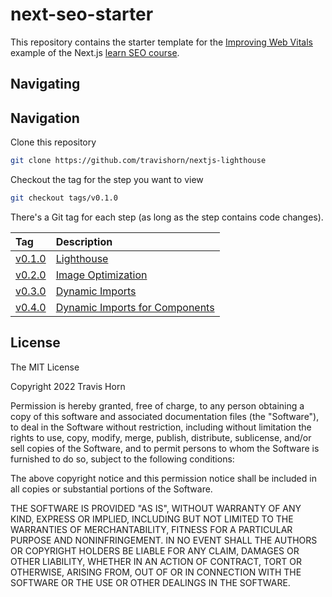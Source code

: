 # next-seo-starter

This repository contains the starter template for the [Improving Web Vitals](https://nextjs.org/learn/seo/improve/lighthouse) example of the Next.js [learn SEO course](https://nextjs.org/learn/seo/introduction-to-seo).

## Navigating

## Navigation

Clone this repository

```bash
git clone https://github.com/travishorn/nextjs-lighthouse
```

Checkout the tag for the step you want to view

```bash
git checkout tags/v0.1.0
```

There's a Git tag for each step (as long as the step contains code changes).

| Tag                                                                     | Description                                                                                       |
|:------------------------------------------------------------------------|:--------------------------------------------------------------------------------------------------|
| [v0.1.0](https://github.com/travishorn/nextjs-lighthouse/tree/v0.1.0)   | [Lighthouse](https://nextjs.org/learn/seo/improve/lighthouse)                                     |
| [v0.2.0](https://github.com/travishorn/nextjs-lighthouse/tree/v0.2.0)   | [Image Optimization](https://nextjs.org/learn/seo/improve/images)                                 |
| [v0.3.0](https://github.com/travishorn/nextjs-lighthouse/tree/v0.3.0)   | [Dynamic Imports](https://nextjs.org/learn/seo/improve/dynamic-imports)                           |
| [v0.4.0](https://github.com/travishorn/nextjs-lighthouse/tree/v0.4.0)   | [Dynamic Imports for Components](https://nextjs.org/learn/seo/improve/dynamic-import-components)  |

## License

The MIT License

Copyright 2022 Travis Horn

Permission is hereby granted, free of charge, to any person obtaining a copy of
this software and associated documentation files (the "Software"), to deal in
the Software without restriction, including without limitation the rights to
use, copy, modify, merge, publish, distribute, sublicense, and/or sell copies of
the Software, and to permit persons to whom the Software is furnished to do so,
subject to the following conditions:

The above copyright notice and this permission notice shall be included in all
copies or substantial portions of the Software.

THE SOFTWARE IS PROVIDED "AS IS", WITHOUT WARRANTY OF ANY KIND, EXPRESS OR
IMPLIED, INCLUDING BUT NOT LIMITED TO THE WARRANTIES OF MERCHANTABILITY, FITNESS
FOR A PARTICULAR PURPOSE AND NONINFRINGEMENT. IN NO EVENT SHALL THE AUTHORS OR
COPYRIGHT HOLDERS BE LIABLE FOR ANY CLAIM, DAMAGES OR OTHER LIABILITY, WHETHER
IN AN ACTION OF CONTRACT, TORT OR OTHERWISE, ARISING FROM, OUT OF OR IN
CONNECTION WITH THE SOFTWARE OR THE USE OR OTHER DEALINGS IN THE SOFTWARE.
